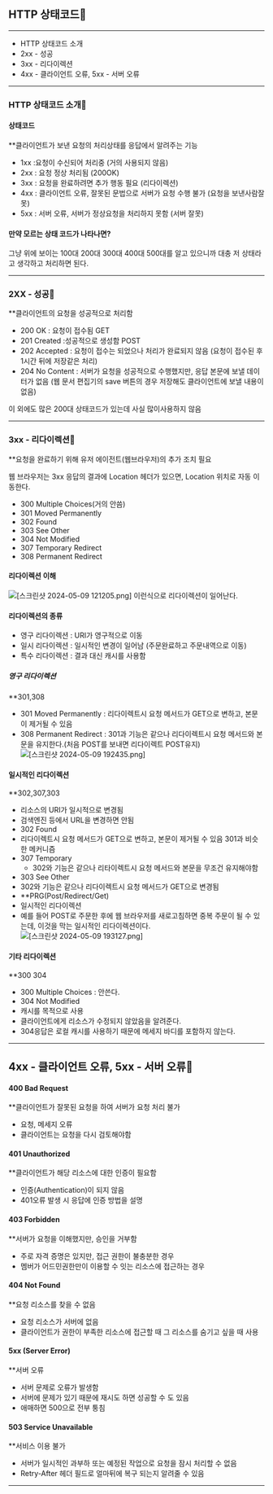 ## HTTP 상태코드📝
---
+ HTTP 상태코드 소개
+ 2xx - 성공
+ 3xx - 리다이렉션
+ 4xx - 클라이언트 오류, 5xx - 서버 오류
---
### HTTP 상태코드 소개🔎

#### 상태코드
**클라이언트가 보낸 요청의 처리상태를 응답에서 알려주는 기능

+ 1xx :요청이 수신되어 처리중 (거의 사용되지 않음)
+ 2xx : 요청 정상 처리됨 (200OK)
+ 3xx : 요청을 완료하려면 추가 행동 필요 (리다이렉션)
+ 4xx : 클라이언트 오류, 잘못된 문법으로 서버가 요청 수행 불가 (요청을 보낸사람잘못)
+ 5xx : 서버 오류, 서버가 정상요청을 처리하지 못함 (서버 잘못)

#### 만약 모르는 상태 코드가 나타나면?
그냥 위에 보이는 100대 200대 300대 400대 500대를 알고 있으니까 대충 저 상태라고 생각하고 처리하면 된다.

---
### 2XX - 성공📨
**클라이언트의 요청을 성공적으로 처리함

+ 200 OK : 요청이 접수됨 GET
+ 201 Created :성공적으로 생성함 POST
+ 202 Accepted  : 요청이 접수는 되었으나 처리가 완료되지 않음 (요청이 접수된 후 1시간 뒤에 저장같은 처리)
+ 204 No Content : 서버가 요청을 성공적으로 수행했지만, 응답 본문에 보낼 데이터가 없음 (웹 문서 편집기의 save 버튼의 경우 저장해도 클라이언트에 보낼 내용이 없음)

이 외에도 많은 200대 상태코드가 있는데 사실 많이사용하지 않음

---
### 3xx - 리다이렉션📎
**요청을 완료하기 위해 유저 에이전트(웹브라우저)의 추가 조치 필요

웹 브라우저는 3xx 응답의 결과에 Location 헤더가 있으면, Location 위치로 자동 이동한다.

+ 300 Multiple Choices(거의 안씀)
+ 301 Moved Permanently
+ 302 Found
+ 303 See Other
+ 304 Not Modified
+ 307 Temporary Redirect
+ 308 Permanent Redirect

#### 리다이렉션 이해

![[스크린샷 2024-05-09 121205.png]](https://github.com/SpringFoward/http-fundamentals/blob/0a6929c97102550fe9395a0a412fb6206d6a36cb/bhcho/%EC%8A%A4%ED%81%AC%EB%A6%B0%EC%83%B7%20%EB%B3%B4%EA%B4%80/2%EC%A3%BC%EC%B0%A8/%EC%8A%A4%ED%81%AC%EB%A6%B0%EC%83%B7%202024-05-09%20121205.png)
이런식으로 리다이렉션이 일어난다.

#### 리다이렉션의 종류
+ 영구 리다이렉션 : URI가 영구적으로 이동
+ 일시 리다이렉션 : 일시적인 변경이 일어남 (주문완료하고 주문내역으로 이동)
+ 특수 리다이렉션 : 결과 대신 캐시를 사용함

##### 영구 리다이렉션
**301,308

+ 301 Moved Permanently : 리다이렉트시 요청 메서드가 GET으로 변하고, 본문이 제거될 수 있음
+ 308 Permanent Redirect : 301과 기능은 같으나 리다이렉트시 요청 메서드와 본문을 유지한다.(처음 POST를 보내면 리다이렉트 POST유지)
![[스크린샷 2024-05-09 192435.png]](https://github.com/SpringFoward/http-fundamentals/blob/0a6929c97102550fe9395a0a412fb6206d6a36cb/bhcho/%EC%8A%A4%ED%81%AC%EB%A6%B0%EC%83%B7%20%EB%B3%B4%EA%B4%80/2%EC%A3%BC%EC%B0%A8/%EC%8A%A4%ED%81%AC%EB%A6%B0%EC%83%B7%202024-05-09%20192435.png)
#### 일시적인 리다이렉션
**302,307,303

+ 리소스의 URI가 일시적으로 변경됨
+ 검색엔진 등에서 URL을 변경하면 안됨
+ 302 Found
 + 리다이렉트시 요청 메서드가 GET으로 변하고, 본문이 제거될 수 있음 301과 비슷한 메커니즘
+ 307 Temporary
  + 302와 기능은 같으나 리타이렉트시 요청 메서드와 본문을 무조건 유지해야함
+ 303 See Other
 + 302와 기능은 같으나 리다이렉트시 요청 메서드가 GET으로 변경됨
+ **PRG(Post/Redirect/Get)
 + 일시적인 리다이렉션
 + 예를 들어 POST로 주문한 후에 웹 브라우저를 새로고침하면 중복 주문이 될 수 있는데, 이것을 막는 일시적인 리다이렉션이다.
 ![[스크린샷 2024-05-09 193127.png]](https://github.com/SpringFoward/http-fundamentals/blob/0a6929c97102550fe9395a0a412fb6206d6a36cb/bhcho/%EC%8A%A4%ED%81%AC%EB%A6%B0%EC%83%B7%20%EB%B3%B4%EA%B4%80/2%EC%A3%BC%EC%B0%A8/%EC%8A%A4%ED%81%AC%EB%A6%B0%EC%83%B7%202024-05-09%20193127.png)

#### 기타 리다이렉션
**300 304

+ 300 Multiple Choices : 안쓴다.
+ 304 Not Modified 
 + 캐시를 목적으로 사용
 + 클라이언트에게 리소스가 수정되지 않았음을 알려준다.
 + 304응답은 로컬 캐시를 사용하기 때문에 메세지 바디를 포함하지 않는다.

---
## 4xx - 클라이언트 오류, 5xx - 서버 오류🧱

#### 400 Bad Request
**클라이언트가 잘못된 요청을 하여 서버가 요청 처리 불가

+ 요청, 메세지 오류
+ 클라이언트는 요청을 다시 검토해야함

#### 401 Unauthorized
**클라이언트가 해당 리소스에 대한 인증이 필요함

+ 인증(Authentication)이 되지 않음
+ 401오류 발생 시 응답에 인증 방법을 설명


#### 403 Forbidden
**서버가 요청을 이해했지만, 승인을 거부함

+ 주로 자격 증명은 있지만, 접근 권한이 불충분한 경우
+ 멤버가 어드민권한만이 이용할 수 잇는 리소스에 접근하는 경우

#### 404 Not Found
**요청 리소스를 찾을 수 없음

+ 요청 리소스가 서버에 없음
+ 클라이언트가 권한이 부족한 리소스에 접근할 때 그 리소스를 숨기고 싶을 때 사용

#### 5xx (Server Error)
**서버 오류

+ 서버 문제로 오류가 발생함
+ 서버에 문제가 있기 때문에 재시도 하면 성공할 수 도 있음
+ 애매하면 500으로 전부 퉁침

#### 503 Service Unavailable
**서비스 이용 불가

+ 서버가 일시적인 과부하 또는 예정된 작업으로 요청을 잠시 처리할 수 없음
+ Retry-After 헤더 필드로 얼마뒤에 복구 되는지 알려줄 수 있음
---
